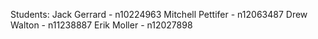 Students:
Jack Gerrard - n10224963
Mitchell Pettifer - n12063487
Drew Walton - n11238887
Erik Moller - n12027898